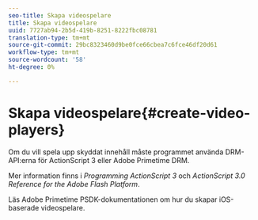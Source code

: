 ```yaml
---
seo-title: Skapa videospelare
title: Skapa videospelare
uuid: 7727ab94-2b5d-419b-8251-8222fbc08781
translation-type: tm+mt
source-git-commit: 29bc8323460d9be0fce66cbea7c6fce46df20d61
workflow-type: tm+mt
source-wordcount: '58'
ht-degree: 0%

---
```



# Skapa videospelare{#create-video-players}

Om du vill spela upp skyddat innehåll måste programmet använda DRM-API:erna för ActionScript 3 eller Adobe Primetime DRM.

Mer information finns i *Programming ActionScript 3* och *ActionScript 3.0 Reference for the Adobe Flash Platform*.

Läs Adobe Primetime PSDK-dokumentationen om hur du skapar iOS-baserade videospelare.
